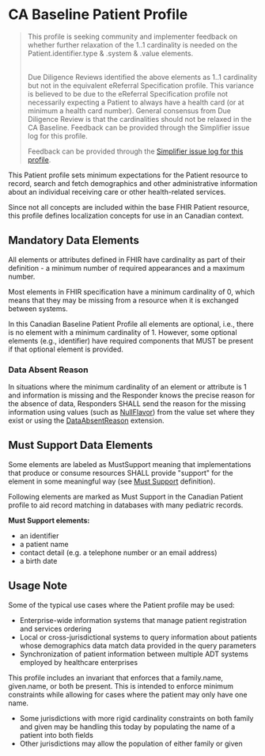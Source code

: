 <!--- Text entered into this file will appear at the top of the profiles page before the Formal Views of the profile content. -->
# CA Baseline Patient Profile
<blockquote class="stu-note">
  <p>This profile is seeking community and implementer feedback on whether further relaxation of the 1..1 cardinality is needed on the Patient.identifier.type & .system & .value elements.
  <br>
  <br>

  Due Diligence Reviews identified the above elements as 1..1 cardinality but not in the equivalent eReferral Specification profile. This variance is believed to be due to the eReferral Specification profile not necessarily expecting a Patient to always have a health card (or at minimum a health card number). General consensus from Due Diligence Review is that the cardinalities should not be relaxed in the CA Baseline. Feedback can be provided through the Simplifier issue log for this profile.
  <br>

  Feedback can be provided through the <a href="https://simplifier.net/CanadianFHIRBaselineProfilesCA-Core/PatientProfile/~issues">Simplifier issue log for this profile</a>.</p>
</blockquote>
</div>


This Patient profile sets minimum expectations for the Patient resource to record, search and fetch demographics and other administrative information about an individual receiving care or other health-related services.

Since not all concepts are included within the base FHIR Patient resource, this profile defines localization concepts for use in an Canadian context.

## Mandatory Data Elements
All elements or attributes defined in FHIR have cardinality as part of their definition - a minimum number of required appearances and a maximum number.

Most elements in FHIR specification have a minimum cardinality of 0, which means that they may be missing from a resource when it is exchanged between systems.

In this Canadian Baseline Patient Profile all elements are optional, i.e., there is no element with a minimum cardinality of 1. However, some optional elements (e.g., identifier) have required components that MUST be present if that optional element is provided.

### Data Absent Reason
In situations where the minimum cardinality of an element or attribute is 1 and information is missing and the Responder knows the precise reason for the absence of data, Responders SHALL send the reason for the missing information using values (such as [NullFlavor](https://www.hl7.org/fhir/extension-iso21090-nullflavor.html)) from the value set where they exist or using the [DataAbsentReason](http://hl7.org/fhir/StructureDefinition/data-absent-reason) extension.

## Must Support Data Elements
Some elements are labeled as MustSupport meaning that implementations that produce or consume resources SHALL provide "support" for the element in some meaningful way (see [Must Support](https://build.fhir.org/ig/HL7-Canada/ca-baseline/general-guidance.html#must-support) definition).

Following elements are marked as Must Support in the Canadian Patient profile to aid record matching in databases with many pediatric records.

**Must Support elements:**
* an identifier
* a patient name
* contact detail (e.g. a telephone number or an email address)
* a birth date

## Usage Note
Some of the typical use cases where the Patient profile may be used:

* Enterprise-wide information systems that manage patient registration and services ordering
* Local or cross-jurisdictional systems to query information about patients whose demographics data match data provided in the query parameters
* Synchronization of patient information between multiple ADT systems employed by healthcare enterprises

This profile includes an invariant that enforces that a family.name, given.name, or both be present. This is intended to enforce minimum constraints while allowing for cases where the patient may only have one name.
* Some jurisdictions with more rigid cardinality constraints on both family and given may be handling this today by populating the name of a patient into both fields
* Other jurisdictions may allow the population of either family or given
